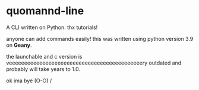 # quomannd-line
A CLI written on Python. thx tutorials!

anyone can add commands easily! this was written using python version 3.9 on **Geany**.

the launchable and c version is veeeeeeeeeeeeeeeeeeeeeeeeeeeeeeeeeeeeeeeeeeeery outdated and probably will take years to 1.0.

ok ima bye
(O-O) /
